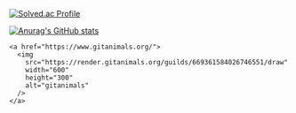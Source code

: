 [![Solved.ac Profile](http://mazassumnida.wtf/api/v2/generate_badge?boj=jinhinjala26)](https://solved.ac/jinhinjala26/)

[![Anurag's GitHub stats](https://github-readme-stats.vercel.app/api?username=coldmans)](https://github.com/anuraghazra/github-readme-stats)

    <a href="https://www.gitanimals.org/">
      <img
        src="https://render.gitanimals.org/guilds/669361584026746551/draw"
        width="600"
        height="300"
        alt="gitanimals"
      />
    </a>

